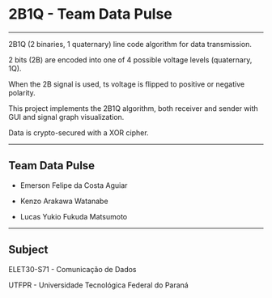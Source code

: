 # 2B1Q - Team Data Pulse

---  

2B1Q (2 binaries, 1 quaternary) line code algorithm for data transmission.  

2 bits (2B) are encoded into one of 4 possible voltage levels (quaternary, 1Q).  

When the 2B signal is used, ts voltage is flipped to positive or negative polarity.  

This project implements the 2B1Q algorithm, both receiver and sender with GUI and signal graph visualization.

Data is crypto-secured with a XOR cipher.  

---  

## Team Data Pulse  

- Emerson Felipe da Costa Aguiar  

- Kenzo Arakawa Watanabe  

- Lucas Yukio Fukuda Matsumoto  

---  

## Subject  

ELET30-S71 - Comunicação de Dados  

UTFPR - Universidade Tecnológica Federal do Paraná  
